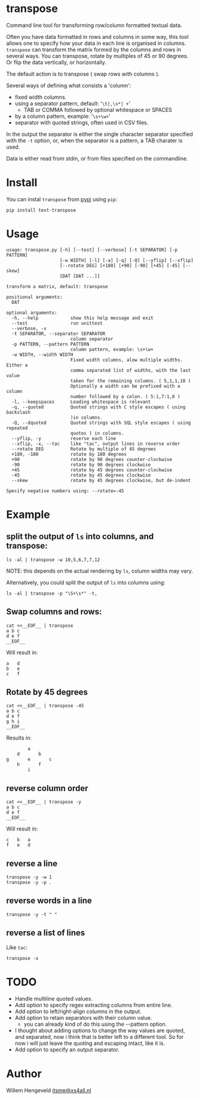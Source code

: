# transpose
Command line tool for transforming row/column formatted textual data.

Often you have data formatted in rows and columns in some way, this tool
allows one to specify how your data in each line is organised in columns.
`transpose` can transform the matrix formed by the columns and rows in
several ways. You can transpose, rotate by multiples of 45 or 90 degrees.
Or flip the data vertically, or horizontally.

The default action is to transpose ( swap rows with columns ).

Several ways of defining what consists a 'column':

* fixed width columns.
* using a separator pattern, default: '`\t|,\s*| +`'
  - TAB or COMMA followed by optional whitespace or SPACES
* by a column pattern, example: '`\s+\w+`'
* separator with quoted strings, often used in CSV files.

In the output the separator is either the single character separator specified with the `-t` option,
or, when the separator is a pattern, a TAB charater is used.

Data is either read from stdin, or from files specified on the commandline.

# Install

You can instal `transpose` from [pypi](https://pypi.org/project/text-transpose/1.0.0/) using `pip`:

    pip install text-transpose

# Usage

    usage: transpose.py [-h] [--test] [--verbose] [-t SEPARATOR] [-p PATTERN]
                        [-w WIDTH] [-l] [-a] [-q] [-Q] [--yflip] [--xflip]
                        [--rotate DEG] [+180] [+90] [-90] [+45] [-45] [--skew]
                        [DAT [DAT ...]]

    transform a matrix, default: transpose

    positional arguments:
      DAT

    optional arguments:
      -h, --help            show this help message and exit
      --test                run unittest
      --verbose, -v
      -t SEPARATOR, --separator SEPARATOR
                            column separator
      -p PATTERN, --pattern PATTERN
                            column pattern, example: \s+\w+
      -w WIDTH, --width WIDTH
                            Fixed width columns, alow multiple widths. Either a
                            comma separated list of widths, with the last value
                            taken for the remaining columns. ( 5,1,1,10 )
                            Optionally a width can be prefixed with a column
                            number followed by a colon. ( 5:1,7:1,8 )
      -l, --keepspaces      Leading whitespace is relevant
      -q, --quoted          Quoted strings with C style escapes ( using backslash
                            )in columns.
      -Q, --dquoted         Quoted strings with SQL style escapes ( using repeated
                            quotes ) in columns.
      --yflip, -y           reverse each line
      --xflip, -x, --tac    like "tac", output lines in reverse order
      --rotate DEG          Rotate by multiple of 45 degrees
      +180, -180            rotate by 180 degrees
      +90                   rotate by 90 degrees counter-clockwise
      -90                   rotate by 90 degrees clockwise
      +45                   rotate by 45 degrees counter-clockwise
      -45                   rotate by 45 degrees clockwise
      --skew                rotate by 45 degrees clockwise, but de-indent

    Specify negative numbers using: --rotate=-45


# Example

## split the output of `ls` into columns, and transpose:

    ls -al | transpose -w 10,5,6,7,7,12

NOTE: this depends on the actual rendering by `ls`, column widths may vary.

Alternatively, you could split the output of `ls` into columns using:

    ls -al | transpose -p "\S+\s*" -t,

## Swap columns and rows:

    cat <<__EOF__ | transpose
    a b c
    d e f
    __EOF__

Will result in:

    a   d   
    b   e   
    c   f   

## Rotate by 45 degrees

    cat <<__EOF__ | transpose -45
    a b c
    d e f
    g h i
    __EOF__

Results in:

            a       
        d       b   
    g       e       c
        h       f   
            i       


## reverse column order

    cat <<__EOF__ | transpose -y
    a b c
    d e f
    __EOF__

Will result in:

    c   b   a
    f   e   d

## reverse a line

    transpose -y -w 1
    transpose -y -p .

## reverse words in a line

    transpose -y -t " "

## reverse a list of lines

Like `tac`:

    transpose -x

# TODO

 * Handle multiline quoted values.
 * Add option to specify regex extracting columns from entire line.
 * Add option to left/right-align columns in the output.
 * Add option to retain separators with their column value.
   - you can already kind of do this using the --pattern option.
 * I thought about adding options to change the way values are quoted, and separated,
   now i think that is better left to a different tool. So for now i will just leave
   the quoting and escaping intact, like it is.
 * Add option to specify an output separator.

# Author
Willem Hengeveld <itsme@xs4all.nl> 

